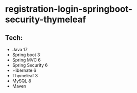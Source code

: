 # registration-login-springboot-security-thymeleaf

## Tech:
- Java 17
- Spring boot 3
- Spring MVC 6
- Spring Security 6
- Hibernate 6
- Thymeleaf 3
- MySQL 8
- Maven
